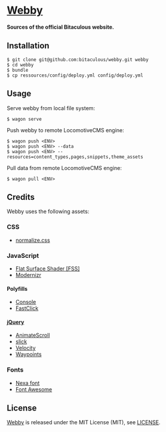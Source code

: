 [Webby](https://github.com/bitaculous/webby "Sources of the official Bitaculous website.")
==========================================================================================

**Sources of the official Bitaculous website.**

Installation
------------

    $ git clone git@github.com:bitaculous/webby.git webby
    $ cd webby
    $ bundle
    $ cp ressources/config/deploy.yml config/deploy.yml

Usage
-----

Serve webby from local file system:

```shell
$ wagon serve
```

Push webby to remote LocomotiveCMS engine:

```shell
$ wagon push <ENV>
$ wagon push <ENV> --data
$ wagon push <ENV> --resources=content_types,pages,snippets,theme_assets
```

Pull data from remote LocomotiveCMS engine:

```shell
$ wagon pull <ENV>
```

Credits
-------

Webby uses the following assets:

### CSS

* [normalize.css](http://necolas.github.io/normalize.css "normalize.css")

### JavaScript

* [Flat Surface Shader [FSS]](http://matthew.wagerfield.com/flat-surface-shader "Flat Surface Shader for rendering lit triangles to a number of contexts including WebGL, Canvas 2D and SVG")
* [Modernizr](http://modernizr.com "Modernizr is a JavaScript library that detects HTML5 and CSS3 features in the user’s browser.")

#### Polyfills

* [Console](https://github.com/h5bp/html5-boilerplate/blob/master/js/plugins.js "Avoid `console` errors in browsers that lack a console.")
* [FastClick](https://github.com/ftlabs/fastclick "Polyfill to remove click delays on browsers with touch UIs.")

#### [jQuery](http://jquery.com "The Write Less, Do More, JavaScript Library.")

* [AnimateScroll](http://plugins.compzets.com/animatescroll "A Simple jQuery Plugin for Animating Scroll.")
* [slick](http://kenwheeler.github.io/slick "The last carousel you'll ever need.")
* [Velocity](http://velocityjs.org "Accelerated JavaScript animation.")
* [Waypoints](http://imakewebthings.com/jquery-waypoints "Waypoints is a jQuery plugin that makes it easy to execute a function whenever you scroll to an element.")

### Fonts

* [Nexa font](http://fontfabric.com/nexa-font "Nexa font")
* [Font Awesome](http://fortawesome.github.io/Font-Awesome "The iconic font and CSS toolkit")

License
-------

[Webby](https://github.com/bitaculous/webby "Sources of the official Bitaculous website.") is released under the MIT
License (MIT), see [LICENSE](https://raw.githubusercontent.com/bitaculous/webby/master/LICENSE "License").